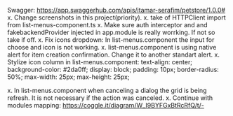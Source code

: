 Swagger: https://app.swaggerhub.com/apis/itamar-serafim/petstore/1.0.0#
x. Change screenshots in this project(priority).
x. take of HTTPClient import from list-menus-component.ts
x. Make sure auth interceptor and and fakebackendProvider injected in app.module is really worrking. If not so take if off.
x. Fix icons dropdown: In list-menus.component the input for choose and icon is not working.
x. list-menus.component is using native alert for item creation confirmation. Change it to another standart alert.
x. Stylize icon column in list-menus.component:
  text-align: center;
  background-color: #2da0ff;
  display: block;
  padding: 10px;
  border-radius: 50%;
  max-width: 25px;
  max-height: 25px;

x. In list-menus.component when canceling a dialog the grid is being refresh. It is not necessary if the action was canceled.
x. Continue with modules mapping: https://coggle.it/diagram/W_I9BYFGxBtRcRfQ/t/-

